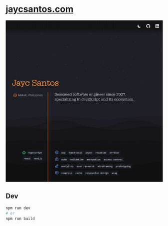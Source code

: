 # [jaycsantos.com](https://jaycsantos.com)

<img src="./public/img/jaycsantos.com.jpg?raw=true" />

## Dev

```bash
npm run dev
# or
npm run build
```
